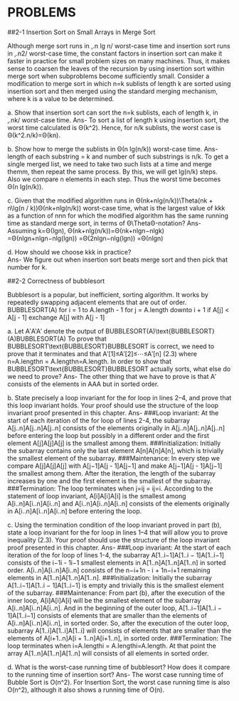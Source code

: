 # PROBLEMS


##2-1 Insertion Sort on Small Arrays in Merge Sort

Although merge sort runs in ‚.n lg n/ worst-case time and insertion sort runs
in ‚.n2/ worst-case time, the constant factors in insertion sort can make it faster
in practice for small problem sizes on many machines. Thus, it makes sense to
coarsen the leaves of the recursion by using insertion sort within merge sort when subproblems become sufficiently small. Consider a modification to merge sort in
which n=k sublists of length k are sorted using insertion sort and then merged
using the standard merging mechanism, where k is a value to be determined.

a. Show that insertion sort can sort the n=k sublists, each of length k, in ‚.nk/
worst-case time.
Ans- To sort a list of length k using insertion sort, the worst time calculated is  Θ(k^2). Hence, for n/k sublists, the worst case is Θ(k^2.n/k)=Θ(kn).

b. Show how to merge the sublists in Θ(n lg(n/k)) worst-case time.
Ans- length of each substring = k and number of such substrings is n/k. To get a single merged list, we need to take two such lists at a time and merge themm, then repeat the same process. By this, we will get lg(n/k) steps. Also we compare n elements in each step. Thus the worst time becomes Θ(n lg(n/k)).

c. Given that the modified algorithm runs in Θ(nk+nlg⁡(n/k))\Theta(nk + n\lg(n / k))Θ(nk+nlg(n/k)) worst-case time, what is the largest value of kkk as a function of nnn for which the modified algorithm has the same running time as standard merge sort, in terms of Θ\ThetaΘ-notation?
Ans- Assuming k=Θ(lgn),
     Θ(nk+nlg(n/k))=Θ(nk+nlgn−nlgk)
                   =Θ(nlgn+nlgn−nlg(lgn))
                   =Θ(2nlgn−nlg(lgn))
                   =Θ(nlgn)
        
d. How should we choose kkk in practice?\
Ans- We figure out when insertion sort beats merge sort and then pick that number for k.

##2-2 Correctness of bubblesort

Bubblesort is a popular, but inefficient, sorting algorithm. It works by repeatedly swapping adjacent elements that are out of order.
BUBBLESORT(A)
    for i = 1 to A.length - 1
        for j = A.length downto i + 1
            if A[j] < A[j - 1]
                exchange A[j] with A[j - 1]

a. Let A′A'A′ denote the output of BUBBLESORT(A)\text{BUBBLESORT}(A)BUBBLESORT(A) To prove that BUBBLESORT\text{BUBBLESORT}BUBBLESORT is correct, we need to prove that it terminates and that
A′[1]≤A′[2]≤⋯≤A′[n]                                                                                            (2.3)
where n=A.lengthn = A.lengthn=A.length. In order to show that BUBBLESORT\text{BUBBLESORT}BUBBLESORT actually sorts, what else do we need to prove?
Ans- The other thing that we have to prove is that A′ consists of the elements in AAA but in sorted order.

b. State precisely a loop invariant for the for loop in lines 2–4, and prove that this loop invariant holds. Your proof should use the structure of the loop invariant
proof presented in this chapter.
Ans- ###Loop invariant:
At the start of each iteration of the for loop of lines 2-4, the subarray A[j..n]A[j..n]A[j..n] consists of the elements originally in A[j..n]A[j..n]A[j..n] before entering the loop but possibly in a different order and the first element A[j]A[j]A[j] is the smallest among them.
###Initialization:
Initially the subarray contains only the last element A[n]A[n]A[n], which is trivially the smallest element of the subarray.
###Maintenance:
In every step we compare A[j]A[j]A[j] with A[j−1]A[j - 1]A[j−1] and make A[j−1]A[j - 1]A[j−1] the smallest among them. After the iteration, the length of the subarray increases by one and the first element is the smallest of the subarray.
###Termination:
The loop terminates when j=ij = ij=i. According to the statement of loop invariant, A[i]A[i]A[i] is the smallest among A[i..n]A[i..n]A[i..n] and A[i..n]A[i..n]A[i..n] consists of the elements originally in A[i..n]A[i..n]A[i..n] before entering the loop.

c. Using the termination condition of the loop invariant proved in part (b), state
a loop invariant for the for loop in lines 1–4 that will allow you to prove inequality (2.3). Your proof should use the structure of the loop invariant proof
presented in this chapter.
Ans- ###Loop invariant:
At the start of each iteration of the for loop of lines 1-4, the subarray A[1..i−1]A[1..i − 1]A[1..i−1] consists of the i−1i - 1i−1 smallest elements in A[1..n]A[1..n]A[1..n] in sorted order. A[i..n]A[i..n]A[i..n] consists of the n−i+1n - i + 1n−i+1 remaining elements in A[1..n]A[1..n]A[1..n].
###Initialization:
Initially the subarray A[1..i−1]A[1..i − 1]A[1..i−1] is empty and trivially this is the smallest element of the subarray.
###Maintenance:
From part (b), after the execution of the inner loop, A[i]A[i]A[i] will be the smallest element of the subarray A[i..n]A[i..n]A[i..n]. And in the beginning of the outer loop, A[1..i−1]A[1..i − 1]A[1..i−1] consists of elements that are smaller than the elements of A[i..n]A[i..n]A[i..n], in sorted order. So, after the execution of the outer loop, subarray A[1..i]A[1..i]A[1..i] will consists of elements that are smaller than the elements of A[i+1..n]A[i + 1..n]A[i+1..n], in sorted order.
###Termination:
The loop terminates when i=A.lengthi = A.lengthi=A.length. At that point the array A[1..n]A[1..n]A[1..n] will consists of all elements in sorted order.

d. What is the worst-case running time of bubblesort? How does it compare to the running time of insertion sort?
Ans- The worst case running time of Bubble Sort is O(n^2). For Insertion Sort, the worst case running time is also O(n^2), although it also shows a running time of O(n).















